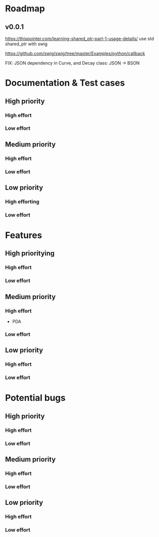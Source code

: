 
Roadmap
=======

## v0.0.1
https://thispointer.com/learning-shared_ptr-part-1-usage-details/
use std shared_ptr with swig

https://github.com/swig/swig/tree/master/Examples/python/callback

FIX: JSON dependency in Curve, and Decay class: JSON -> BSON

Documentation & Test cases
==========================

High priority
-------------
### High effort
### Low effort


Medium priority
---------------
### High effort
### Low effort


Low priority
------------
### High efforting
### Low effort


Features
========

High prioritying
-------------
### High effort
### Low effort


Medium priority
---------------
### High effort
* PDA
### Low effort


Low priority
------------
### High effort
### Low effort

Potential bugs
=============

High priority
-------------
### High effort
### Low effort


Medium priority
---------------
### High effort
 ### Low effort


Low priority
------------
### High effort
### Low effort

